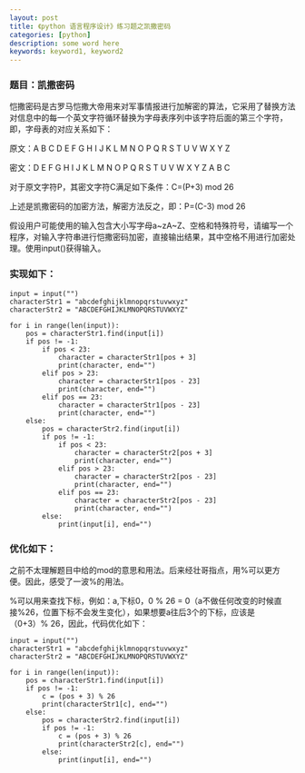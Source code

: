 ```yaml
---
layout: post
title: 《python 语言程序设计》练习题之凯撒密码
categories: [python]
description: some word here
keywords: keyword1, keyword2
---
```


### 题目：凯撒密码

恺撒密码是古罗马恺撒大帝用来对军事情报进行加解密的算法，它采用了替换方法对信息中的每一个英文字符循环替换为字母表序列中该字符后面的第三个字符，即，字母表的对应关系如下：‪‬‪‬‪‬‪‬‪‬‮‬‪‬‫‬‪‬‪‬‪‬‪‬‪‬‮‬‫‬‪‬‪‬‪‬‪‬‪‬‪‬‮‬‫‬‫‬‪‬‪‬‪‬‪‬‪‬‮‬‪‬‮‬‪‬‪‬‪‬‪‬‪‬‮‬‪‬‫‬‪‬‪‬‪‬‪‬‪‬‮‬‪‬‮‬

原文：A B C D E F G H I J K L M N O P Q R S T U V W X Y Z‪‬‪‬‪‬‪‬‪‬‮‬‪‬‫‬‪‬‪‬‪‬‪‬‪‬‮‬‫‬‪‬‪‬‪‬‪‬‪‬‪‬‮‬‫‬‫‬‪‬‪‬‪‬‪‬‪‬‮‬‪‬‮‬‪‬‪‬‪‬‪‬‪‬‮‬‪‬‫‬‪‬‪‬‪‬‪‬‪‬‮‬‪‬‮‬

密文：D E F G H I J K L M N O P Q R S T U V W X Y Z A B C‪‬‪‬‪‬‪‬‪‬‮‬‪‬‫‬‪‬‪‬‪‬‪‬‪‬‮‬‫‬‪‬‪‬‪‬‪‬‪‬‪‬‮‬‫‬‫‬‪‬‪‬‪‬‪‬‪‬‮‬‪‬‮‬‪‬‪‬‪‬‪‬‪‬‮‬‪‬‫‬‪‬‪‬‪‬‪‬‪‬‮‬‪‬‮‬

对于原文字符P，其密文字符C满足如下条件：C=(P+3) mod 26‪‬‪‬‪‬‪‬‪‬‮‬‪‬‫‬‪‬‪‬‪‬‪‬‪‬‮‬‫‬‪‬‪‬‪‬‪‬‪‬‪‬‮‬‫‬‫‬‪‬‪‬‪‬‪‬‪‬‮‬‪‬‮‬‪‬‪‬‪‬‪‬‪‬‮‬‪‬‫‬‪‬‪‬‪‬‪‬‪‬‮‬‪‬‮‬

上述是凯撒密码的加密方法，解密方法反之，即：P=(C-3) mod 26‪‬‪‬‪‬‪‬‪‬‮‬‪‬‫‬‪‬‪‬‪‬‪‬‪‬‮‬‫‬‪‬‪‬‪‬‪‬‪‬‪‬‮‬‫‬‫‬‪‬‪‬‪‬‪‬‪‬‮‬‪‬‮‬‪‬‪‬‪‬‪‬‪‬‮‬‪‬‫‬‪‬‪‬‪‬‪‬‪‬‮‬‪‬‮‬

假设用户可能使用的输入包含大小写字母a~zA~Z、空格和特殊符号，请编写一个程序，对输入字符串进行恺撒密码加密，直接输出结果，其中空格不用进行加密处理。使用input()获得输入。


### 实现如下：

```
input = input("")
characterStr1 = "abcdefghijklmnopqrstuvwxyz"
characterStr2 = "ABCDEFGHIJKLMNOPQRSTUVWXYZ"

for i in range(len(input)):
    pos = characterStr1.find(input[i])
    if pos != -1:
        if pos < 23:
            character = characterStr1[pos + 3]
            print(character, end="")
        elif pos > 23:
            character = characterStr1[pos - 23]
            print(character, end="")
        elif pos == 23:
            character = characterStr1[pos - 23]
            print(character, end="")
    else:
        pos = characterStr2.find(input[i])
        if pos != -1:
            if pos < 23:
                character = characterStr2[pos + 3]
                print(character, end="")
            elif pos > 23:
                character = characterStr2[pos - 23]
                print(character, end="")
            elif pos == 23:
                character = characterStr2[pos - 23]
                print(character, end="")
        else:
            print(input[i], end="")
```
### 优化如下：

之前不太理解题目中给的mod的意思和用法。后来经壮哥指点，用%可以更方便。因此，感受了一波%的用法。

%可以用来查找下标，例如：a,下标0，0 % 26 = 0（a不做任何改变的时候直接%26，位置下标不会发生变化），如果想要a往后3个的下标，应该是 （0+3）% 26，因此，代码优化如下：

```
input = input("")
characterStr1 = "abcdefghijklmnopqrstuvwxyz"
characterStr2 = "ABCDEFGHIJKLMNOPQRSTUVWXYZ"

for i in range(len(input)):
    pos = characterStr1.find(input[i])
    if pos != -1:
        c = (pos + 3) % 26
        print(characterStr1[c], end="")
    else:
        pos = characterStr2.find(input[i])
        if pos != -1:
            c = (pos + 3) % 26
            print(characterStr2[c], end="")
        else:
            print(input[i], end="")
```

